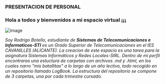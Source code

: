 ### PRESENTACION DE PERSONAL
### Hola a todos y bienvenidos a mi espacio virtual ¡¡¡
![image](https://user-images.githubusercontent.com/105435693/169619189-8bdbc7c4-e3b8-477a-9ecb-5847f3e72fd2.png)

_Soy Rodrigo Botello, estudiante de __Sistemas de Telecomunicaciones e Informaticos-STI__ es un Grado Superior de Telecomunicaciones en el IES CAVANILLES (ALICANTE).
La creacion de este espacio es una tarea para la asignatura _Sistemas Informáticos y Redes Locales-SIRL_. Dentro de mi perfil encontraras una estuctura de carpetas con archivos .md y .html, en los cuales narro "mis batallitas" a lo largo de un año lectivo, todo recogido en un repositorio llamado _LogBook_. 
La estructura del repositorio se compone de 3 carpetas, una por cada trimestre cursado._
<!--
**aandr33w/aandr33w** is a ✨ _special_ ✨ repository because its `README.md` (this file) appears on your GitHub profile.

Here are some ideas to get you started:

- 🔭 I’m currently working on ...
- 🌱 I’m currently learning ...
- 👯 I’m looking to collaborate on ...
- 🤔 I’m looking for help with ...
- 💬 Ask me about ...
- 📫 How to reach me: ...
- 😄 Pronouns: ...
- ⚡ Fun fact: ...
-->
